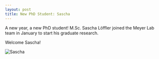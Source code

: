 ```yaml
---
layout: post
title: New PhD Student: Sascha 
---
```


A new year, a new PhD student! 
M.Sc. Sascha Löffler joined the Meyer Lab team in January to start his graduate research. 

Welcome Sascha!

![Sascha](img/Sascha_klein.jpg)
